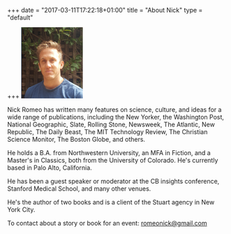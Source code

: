 +++
date = "2017-03-11T17:22:18+01:00"
title = "About Nick"
type = "default"

+++
![Nick Romeo photo](img/nick.png)

Nick Romeo has written many features on science, culture, and ideas for a wide range of publications, including the New Yorker, the Washington Post, National Geographic, Slate, Rolling Stone, Newsweek, The Atlantic, New Republic, The Daily Beast, The MIT Technology Review, The Christian Science Monitor, The Boston Globe, and others.

He holds a B.A. from Northwestern University, an MFA in Fiction, and a Master's in Classics, both from the University of Colorado. He's currently based in Palo Alto, California.

He has been a guest speaker or moderator at the CB insights conference, Stanford Medical School, and many other venues.

He's the author of two books and is a client of the Stuart agency in New York City.

To contact about a story or book for an event: [romeonick@gmail.com](mailto:romeonick@gmail.com)
